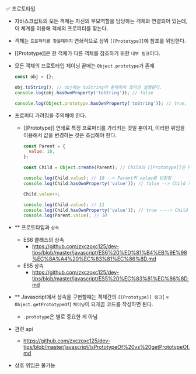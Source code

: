 ✅ 프로토타입

- 자바스크립트의 모든 객체는 자신의 부모역할을 담당하는 객체와 연결되어 있는데, 이 체계를 이용해 객체의 프로퍼티를 찾는다.
- 객체는 `프로퍼티를 찾을때까지` 연쇄적으로 상위 `[[Prototype]]`에 참조를 위임한다.
- [[Prototype]]은 한 객체가 다른 객체를 참조하기 위한 `내부 링크`이다.
- 모든 객체의 프로토타입 체이닝 끝에는 `Object.prototype`가 존재

  ```javascript
  const obj = {};

  obj.toString(); // obj에는 toString이 존재하지 않지만 실행된다.
  console.log(obj.hasOwnProperty('toString')); // false

  console.log(Object.prototype.hasOwnProperty('toString')); // true, Object.prototype에는 toString이 존재
  ```

- 프로퍼티 가려짐을 주의해야 한다.

  - [[Prototype]] 연쇄로 특정 프로퍼티를 가리키는 것일 뿐이지, 이러한 위임을 이용해서 값을 변경하는 것은 조심해야 한다.

    ```js
    const Parent = {
      value: 10,
    };

    const Child = Object.create(Parent); // Child의 [[Prototype]]은 Parent를 가리킨다.

    console.log(Child.value); // 10 --> Parent의 value를 반환함
    console.log(Child.hasOwnProperty('value')); // false --> Child 자체는 value 프로퍼티가 존재하지 않음

    Child.value++;

    console.log(Child.value); // 11
    console.log(Child.hasOwnProperty('value')); // true ----> Child 객체에 value 프로퍼티가 할당됐다.
    console.log(Parent.value); // 10
    ```

- ** 프로토타입과 `상속`

  - ES6 클래스의 상속
    - https://github.com/zxczoxc125/dev-tips/blob/master/javascript/ES6%20%ED%81%B4%EB%9E%98%EC%8A%A4%20%EC%83%81%EC%86%8D.md
  - ES5 상속
    - https://github.com/zxczoxc125/dev-tips/blob/master/javascript/ES5%20%EC%83%81%EC%86%8D.md

- \*\* Javascript에서 상속을 구현할때는 객체간의 `[[Prototype]] 링크`( = `Object.getPrototypeOf`) `체이닝`이 되게끔 코드를 작성하면 된다.
  - `.prototype`은 별로 중요한 게 아님
- 관련 api
  - https://github.com/zxczoxc125/dev-tips/blob/master/javascript/isPrototypeOf%20vs%20getPrototypeOf.md
- 상호 위임은 불가능
